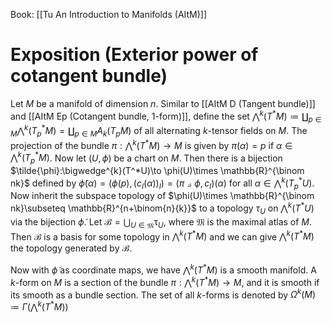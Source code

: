 Book: [[Tu An Introduction to Manifolds (AItM)]]
# Exposition (Exterior power of cotangent bundle)
Let $M$ be a manifold of dimension $n$.
Similar to [[AItM D (Tangent bundle)]] and [[AItM Ep (Cotangent bundle, 1-form)]], define the set $\bigwedge^{k}(T^*M)\coloneqq \coprod_{p\in M}\bigwedge^{k}(T_{p}^* M)=\coprod_{p\in M}A_{k}(T_{p}M)$ of all alternating $k$-tensor fields on $M$.
The projection of the bundle $\pi:\bigwedge^{k}(T^*M)\to M$ is given by $\pi(\alpha)=p$ if $\alpha\in \bigwedge^{k}(T_{p}^*M)$.
Now let $(U,\phi)$ be a chart on $M$.
Then there is a bijection $\tilde{\phi}:\bigwedge^{k}(T^*U)\to \phi(U)\times \mathbb{R}^{\binom nk}$ defined by $\tilde{\phi}(\alpha)=(\phi(p),(c_{I}(\alpha))_{I})=(\pi \pullback \phi,c_{I})(\alpha)$ for all $\alpha\in \bigwedge^{k}(T_{p}^*U)$.
Now inherit the subspace topology of $\phi(U)\times \mathbb{R}^{\binom nk}\subseteq \mathbb{R}^{n+\binom{n}{k}}$ to a topology $\tau_{U}$ on $\bigwedge^{k}(T^* U)$ via the bijection $\tilde{\phi}$.
Let $\displaystyle \mathscr{B}=\bigcup_{U\in \mathfrak{M}}\uptau_{U}$, where $\mathfrak{M}$ is the maximal atlas of $M$.
Then $\mathscr{B}$ is a basis for some topology in $\bigwedge^{k}(T^* M)$ and we can give $\bigwedge^{k}(T^*M)$ the topology generated by $\mathscr{B}$.

Now with $\tilde{\phi}$ as coordinate maps, we have $\bigwedge^{k}(T^* M)$ is a smooth manifold.
A $k$-form on $M$ is a section of the bundle $\pi:\bigwedge^{k}(T^* M)\to M$, and it is smooth if its smooth as a bundle section.
The set of all $k$-forms is denoted by $\Omega^{k}(M)\coloneqq \Gamma(\bigwedge^{k}(T^* M))$